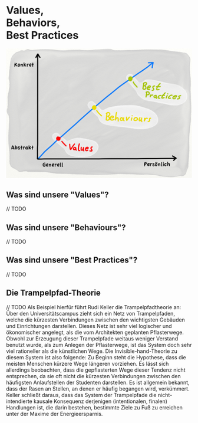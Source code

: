 # Values,<br>Behaviors,<br>Best Practices



<img src="ValuesBehavioursBestPracticesSmall.png"/>



## Was sind unsere "Values"?
// TODO


## Was sind unsere "Behaviours"?
// TODO


## Was sind unsere "Best Practices"?
// TODO


## Die Trampelpfad-Theorie
// TODO
Als Beispiel hierfür führt Rudi Keller die Trampelpfadtheorie an: Über den Universitätscampus zieht sich ein Netz von Trampelpfaden, welche die kürzesten Verbindungen zwischen den wichtigsten Gebäuden und Einrichtungen darstellen. Dieses Netz ist sehr viel logischer und ökonomischer angelegt, als die vom Architekten geplanten Pflasterwege. Obwohl zur Erzeugung dieser Trampelpfade weitaus weniger Verstand benutzt wurde, als zum Anlegen der Pflasterwege, ist das System doch sehr viel rationeller als die künstlichen Wege. Die Invisible-hand-Theorie zu diesem System ist also folgende: Zu Beginn steht die Hypothese, dass die meisten Menschen kürzere Wege längeren vorziehen. Es lässt sich allerdings beobachten, dass die gepflasterten Wege dieser Tendenz nicht entsprechen, da sie oft nicht die kürzesten Verbindungen zwischen den häufigsten Anlaufstellen der Studenten darstellen. Es ist allgemein bekannt, dass der Rasen an Stellen, an denen er häufig begangen wird, verkümmert. Keller schließt daraus, dass das System der Trampelpfade die nicht-intendierte kausale Konsequenz derjenigen (intentionalen, finalen) Handlungen ist, die darin bestehen, bestimmte Ziele zu Fuß zu erreichen unter der Maxime der Energieersparnis.